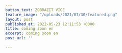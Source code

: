 ```yaml
---
button_text: ZOBRAZIT VÍCE
feature_image: "/uploads/2021/07/30/featured.png"
layout: post
published_at: 2022-05-23 12:11:53 +0000
title: coming soon en
excerpt: coming soon en
post_url: ''

---
```

